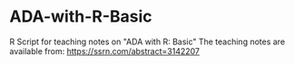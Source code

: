# ADA-with-R-Basic
R Script for teaching notes on "ADA with R: Basic"
The teaching notes are available from: https://ssrn.com/abstract=3142207
